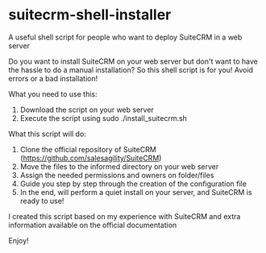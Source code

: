 # suitecrm-shell-installer
A useful shell script for people who want to deploy SuiteCRM in a web server

Do you want to install SuiteCRM on your web server but don't want to have the hassle to do a manual installation? So this shell script is for you! Avoid errors or a bad installation!

What you need to use this:
1) Download the script on your web server
2) Execute the script using sudo ./install_suitecrm.sh

What this script will do:

1) Clone the official repository of SuiteCRM (https://github.com/salesagility/SuiteCRM)
2) Move the files to the informed directory on your web server
3) Assign the needed permissions and owners on folder/files
4) Guide you step by step through the creation of the configuration file
5) In the end, will perform a quiet install on your server, and SuiteCRM is ready to use!

I created this script based on my experience with SuiteCRM and extra information available on the official documentation

Enjoy!
